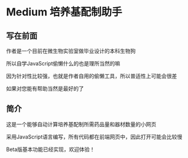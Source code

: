 # Medium 培养基配制助手
## 写在前面
作者是一个目前在微生物实验室做毕业设计的本科生物狗

所以自学JavaScript偷懒什么的也是理所当然的嘛

因为针对性比较强，也就是作者自用的偷懒工具，所以普适性上可能会很差

如果对您能有帮助当然是最好的了

## 简介
这是一个能够自动计算培养基配制所需药品量和器材数量的小网页

采用JavaScript语言编写，所有代码都在前端网页中，因此打开可能会比较慢

Beta版基本功能已经实现，欢迎体验！
